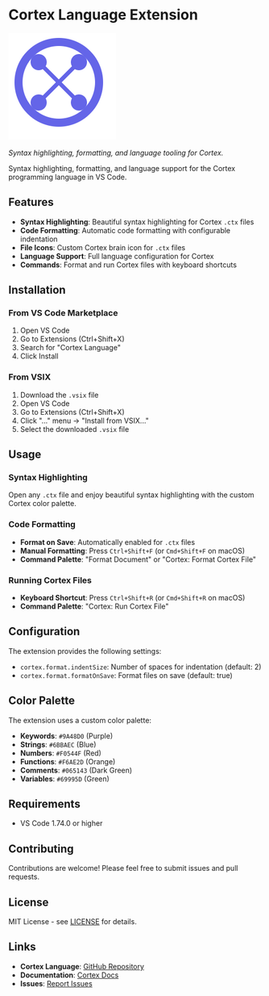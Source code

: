 # Cortex Language Extension

![Cortex Language Logo](./cortexlogo.png)

_Syntax highlighting, formatting, and language tooling for Cortex._

Syntax highlighting, formatting, and language support for the Cortex programming language in VS Code.

## Features

- **Syntax Highlighting**: Beautiful syntax highlighting for Cortex `.ctx` files
- **Code Formatting**: Automatic code formatting with configurable indentation
- **File Icons**: Custom Cortex brain icon for `.ctx` files
- **Language Support**: Full language configuration for Cortex
- **Commands**: Format and run Cortex files with keyboard shortcuts

## Installation

### From VS Code Marketplace

1. Open VS Code
2. Go to Extensions (Ctrl+Shift+X)
3. Search for "Cortex Language"
4. Click Install

### From VSIX

1. Download the `.vsix` file
2. Open VS Code
3. Go to Extensions (Ctrl+Shift+X)
4. Click "..." menu → "Install from VSIX..."
5. Select the downloaded `.vsix` file

## Usage

### Syntax Highlighting

Open any `.ctx` file and enjoy beautiful syntax highlighting with the custom Cortex color palette.

### Code Formatting

- **Format on Save**: Automatically enabled for `.ctx` files
- **Manual Formatting**: Press `Ctrl+Shift+F` (or `Cmd+Shift+F` on macOS)
- **Command Palette**: "Format Document" or "Cortex: Format Cortex File"

### Running Cortex Files

- **Keyboard Shortcut**: Press `Ctrl+Shift+R` (or `Cmd+Shift+R` on macOS)
- **Command Palette**: "Cortex: Run Cortex File"

## Configuration

The extension provides the following settings:

- `cortex.format.indentSize`: Number of spaces for indentation (default: 2)
- `cortex.format.formatOnSave`: Format files on save (default: true)

## Color Palette

The extension uses a custom color palette:

- **Keywords**: `#9A48D0` (Purple)
- **Strings**: `#6BBAEC` (Blue)
- **Numbers**: `#F0544F` (Red)
- **Functions**: `#F6AE2D` (Orange)
- **Comments**: `#065143` (Dark Green)
- **Variables**: `#69995D` (Green)

## Requirements

- VS Code 1.74.0 or higher

## Contributing

Contributions are welcome! Please feel free to submit issues and pull requests.

## License

MIT License - see [LICENSE](LICENSE) for details.

## Links

- **Cortex Language**: [GitHub Repository](https://github.com/muhyadinmohamed/cortex)
- **Documentation**: [Cortex Docs](https://github.com/muhyadinmohamed/cortex/tree/main/docs)
- **Issues**: [Report Issues](https://github.com/muhyadinmohamed/cortex/issues)
